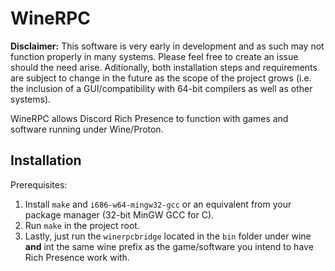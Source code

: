 # WineRPC

**Disclaimer:** This software is very early in development and as such may not function properly in many systems. Please feel free to create an issue should the need arise. Aditionally, both installation steps and requirements are subject to change in the future as the scope of the project grows (i.e. the inclusion of a GUI/compatibility with 64-bit compilers as well as other systems).

WineRPC allows Discord Rich Presence to function with games and software running under Wine/Proton.

## Installation

Prerequisites:
1. Install `make` and `i686-w64-mingw32-gcc` or an equivalent from your package manager (32-bit MinGW GCC for C).
2. Run `make` in the project root.
3. Lastly, just run the `winerpcbridge` located in the `bin` folder under wine **and** int the same wine prefix as the game/software you intend to have Rich Presence work with.